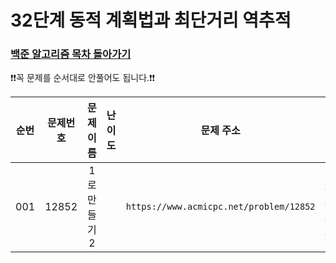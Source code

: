 # 32단계 동적 계획법과 최단거리 역추적

### [백준 알고리즘 목차 돌아가기](../README.md)

❗️❗️꼭 문제를 순서대로 안풀어도 됩니다.❗️❗️

| 순번  | 문제번호  |   문제이름   |                                 난이도                                  |                    문제 주소                    | 풀이링크                        | 상태  |
|:---:|:-----:|:--------:|:--------------------------------------------------------------------:|:-------------------------------------------:|:----------------------------|:---------:|
| 001 | 12852 | 1로 만들기 2 | <img src ="https://static.solved.ac/tier_small/10.svg" width = "15"> | ```https://www.acmicpc.net/problem/12852``` | [바로 가기](./일로만들기2/README.md) | ![DONE](https://img.shields.io/badge/DONE-brightgreen) |
